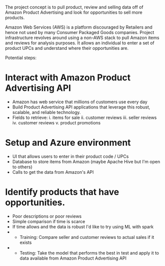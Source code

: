 The project concept is to pull product, review and selling data off of Amazon Product Advertising and look for opportunities to sell more products.

Amazon Web Services (AWS) is a platform discouraged by Retailers and hence not used by many Consumer Packaged Goods companies.  Project infrastructure revolves around using a non-AWS stack to pull Amazon items and reviews for analysis purposes.  It allows an individual to enter a set of product UPCs and understand where their opportunities are.

Potential steps:
# Interact with Amazon Product Advertising API
* Amazon has web service that millions of customers use every day
* Build Product Advertising API applications that leverage this robust, scalable, and reliable technology. 
* Fields to retrieve:
			i. items for sale
			ii. customer reviews
			iii. seller reviews
			iv. customer reviews
			v. product promotions
# Setup and Azure environment
* UI that allows users to enter in their product code / UPCs
* Database to store items from Amazon (maybe Apache Hive but I'm open to others)
* Calls to get the data from Amazon's API
# Identify products that have opportunities.  
* Poor descriptions or poor reviews
* Simple comparison if time is scarce
* If time allows and the data is robust I'd like to try using ML with spark
* - Training: Compare seller and customer reviews to actual sales if it exists
* - Testing: Take the model that performs the best in test and apply it to data available from Amazon Product Advertising API
